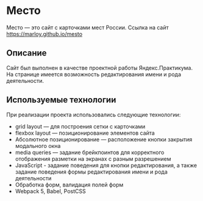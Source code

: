 # Место
Место — это сайт с карточками мест России.
Ссылка на сайт https://marloy.github.io/mesto
## Описание
Сайт был выполнен в качестве проектной работы Яндекс.Практикума. На странице имеется возможность редактирования имени и рода деятельности.

## Используемые технологии
При реализации проекта использовались следующие технологии:
* grid layout — для построения сетки с карточками
* flexbox layout — позиционирование элементов сайта
* Абсолютное позиционирование — расположение кнопки закрытия модального окна
* media queries — задание брейкпоинтов для корректного отображения разметки на экранах с разным разрешением
* JavaScript - задание поведения для кнопки редактирования, а также задание поведения формы редактирования имени и рода деятельности
* Обработка форм, валидация полей форм
* Webpack 5, Babel, PostCSS
